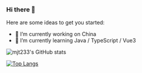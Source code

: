 ### Hi there 👋

Here are some ideas to get you started:

- 🔭 I’m currently working on China
- 🌱 I’m currently learning Java / TypeScript / Vue3

![mjt233's GitHub stats](https://github-readme-stats.vercel.app/api?username=mjt233&show_icons=true)


[![Top Langs](https://github-readme-stats.vercel.app/api/top-langs/?username=mjt233&layout=compact)](https://github.com/mjt233)

<!-- 
- 👯 I’m looking to collaborate on ...
- 🤔 I’m looking for help with ...
- 💬 Ask me about ...
- 📫 How to reach me: ...
- 😄 Pronouns: ...
- ⚡ Fun fact: ...

 -->
